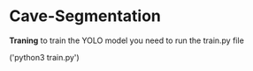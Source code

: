 # Cave-Segmentation

**Traning**
to train the YOLO model you need to run the train.py file

('python3 train.py')
